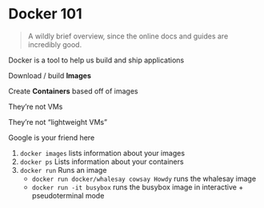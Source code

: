 Docker 101
==========

> A wildly brief overview, since the online docs and guides are incredibly good.

Docker is a tool to help us build and ship applications

Download / build **Images**

Create **Containers** based off of images

They’re not VMs

They’re not “lightweight VMs”

Google is your friend here

1. `docker images` lists information about your images
1. `docker ps` Lists information about your containers
1. `docker run` Runs an image 
   - `docker run docker/whalesay cowsay Howdy` runs the whalesay image
   - `docker run -it busybox` runs the busybox image in interactive + pseudoterminal mode
